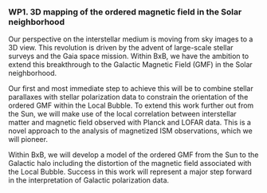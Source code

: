 ### WP1. 3D mapping of the ordered magnetic field in the Solar neighborhood

Our perspective on the interstellar medium is moving from sky images to a 3D view. This revolution is driven by the advent of large-scale
stellar surveys and the Gaia space mission. Within BxB, we have the ambition to extend this breakthrough
to the Galactic Magnetic Field (GMF) in the Solar neighborhood. 


Our first and most immediate step to achieve this will be to combine
stellar parallaxes with stellar polarization data to constrain the orientation of the ordered GMF within the Local
Bubble. To extend this work further out from the Sun, we will make use of the local correlation between interstellar
matter and magnetic field observed with Planck and LOFAR data. 
This is a novel approach to the analysis of magnetized ISM observations, which we will pioneer.


Within BxB, we will develop a model of the ordered GMF from the Sun to the Galactic halo including the distortion of the
magnetic field associated with the Local Bubble. Success in this work will represent a major step forward in the
interpretation of Galactic polarization data.
